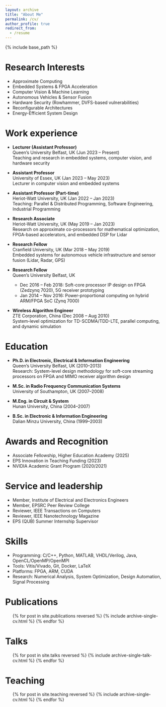```yaml
---
layout: archive
title: "About Me"
permalink: /cv/
author_profile: true
redirect_from:
  - /resume
---
```


{% include base_path %}

Research Interests
======
* Approximate Computing  
* Embedded Systems & FPGA Acceleration  
* Computer Vision & Machine Learning  
* Autonomous Vehicles & Sensor Fusion  
* Hardware Security (Rowhammer, DVFS-based vulnerabilities)  
* Reconfigurable Architectures  
* Energy-Efficient System Design

Work experience
======
* **Lecturer (Assistant Professor)**  
  Queen’s University Belfast, UK (Jun 2023 – Present)  
  Teaching and research in embedded systems, computer vision, and hardware security

* **Assistant Professor**  
  University of Essex, UK (Jan 2023 – May 2023)  
  Lecturer in computer vision and embedded systems

* **Assistant Professor (Part-time)**  
  Heriot-Watt University, UK (Jan 2022 – Jan 2023)  
  Teaching: Parallel & Distributed Programming, Software Engineering, Industrial Programming

* **Research Associate**  
  Heriot-Watt University, UK (May 2019 – Jan 2023)  
  Research on approximate co-processors for mathematical optimization, FPGA-based accelerators, and embedded DSP for Lidar
  
* **Research Fellow**  
  Cranfield University, UK (Mar 2018 – May 2019)  
  Embedded systems for autonomous vehicle infrastructure and sensor fusion (Lidar, Radar, GPS)

* **Research Fellow**  
  Queen’s University Belfast, UK  
  - Dec 2016 – Feb 2018: Soft-core processor IP design on FPGA (Zedzynq 7020), 5G receiver prototyping  
  - Jan 2014 – Nov 2016: Power-proportional computing on hybrid ARM/FPGA SoC (Zynq 7000)

* **Wireless Algorithm Engineer**  
  ZTE Corporation, China (Dec 2008 – Aug 2010)  
  System-level optimization for TD-SCDMA/TDD-LTE, parallel computing, and dynamic simulation

Education
======
* **Ph.D. in Electronic, Electrical & Information Engineering**  
  Queen’s University Belfast, UK (2010–2013)  
  Research: System-level design methodology for soft-core streaming processors on FPGA and MIMO receiver algorithm design

* **M.Sc. in Radio Frequency Communication Systems**  
  University of Southampton, UK (2007–2008)

* **M.Eng. in Circuit & System**  
  Hunan University, China (2004–2007)  

* **B.Sc. in Electronic & Information Engineering**  
  Dalian Minzu University, China (1999–2003)

Awards and Recognition
======
* Associate Fellowship, Higher Education Academy (2025)  
* EPS Innovation in Teaching Funding (2023)
* NVIDIA Academic Grant Program (2020/2021)

Service and leadership
======
* Member, Institute of Electrical and Electronics Engineers 
* Member, EPSRC Peer Review College  
* Reviewer, IEEE Transactions on Computers  
* Reviewer, IEEE Nanotechnology Magazine 
* EPS (QUB) Summer Internship Supervisor
  
Skills
======
* Programming: C/C++, Python, MATLAB, VHDL/Verilog, Java, OpenCL/OpenMP/OpenMPI
* Tools: Vitis/Vivado, Git, Docker, LaTeX  
* Platforms: FPGA, ARM, CUDA
* Research: Numerical Analysis, System Optimization, Design Automation, Signal Processing

Publications
======
  <ul>{% for post in site.publications reversed %}
    {% include archive-single-cv.html %}
  {% endfor %}</ul>
  
Talks
======
  <ul>{% for post in site.talks reversed %}
    {% include archive-single-talk-cv.html  %}
  {% endfor %}</ul>
  
Teaching
======
  <ul>{% for post in site.teaching reversed %}
    {% include archive-single-cv.html %}
  {% endfor %}</ul>

